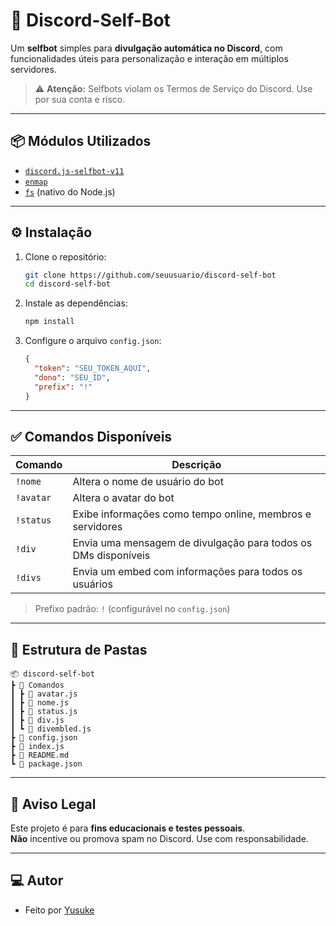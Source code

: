 # 🤖 Discord-Self-Bot

Um **selfbot** simples para **divulgação automática no Discord**, com funcionalidades úteis para personalização e interação em múltiplos servidores.

> ⚠️ **Atenção:** Selfbots violam os Termos de Serviço do Discord. Use por sua conta e risco.

---

## 📦 Módulos Utilizados

- [`discord.js-selfbot-v11`](https://www.npmjs.com/package/discord.js-selfbot-v11)
- [`enmap`](https://www.npmjs.com/package/enmap)
- [`fs`](https://nodejs.org/api/fs.html) (nativo do Node.js)

---

## ⚙️ Instalação

1. Clone o repositório:
   ```bash
   git clone https://github.com/seuusuario/discord-self-bot
   cd discord-self-bot
   ```

2. Instale as dependências:
   ```bash
   npm install
   ```

3. Configure o arquivo `config.json`:
   ```json
   {
     "token": "SEU_TOKEN_AQUI",
     "dono": "SEU_ID",
     "prefix": "!"
   }
   ```

---

## ✅ Comandos Disponíveis

| Comando     | Descrição                                                         |
|-------------|-------------------------------------------------------------------|
| `!nome`     | Altera o nome de usuário do bot                                   |
| `!avatar`   | Altera o avatar do bot                                            |
| `!status`   | Exibe informações como tempo online, membros e servidores         |
| `!div`      | Envia uma mensagem de divulgação para todos os DMs disponíveis    |
| `!divs`     | Envia um embed com informações para todos os usuários             |

> Prefixo padrão: `!` (configurável no `config.json`)

---

## 📂 Estrutura de Pastas

```
📦 discord-self-bot
┣ 📂 Comandos
┃ ┣ 📜 avatar.js
┃ ┣ 📜 nome.js
┃ ┣ 📜 status.js
┃ ┣ 📜 div.js
┃ ┗ 📜 divembled.js
┣ 📜 config.json
┣ 📜 index.js
┣ 📜 README.md
┗ 📜 package.json
```

---

## 🔐 Aviso Legal

Este projeto é para **fins educacionais e testes pessoais**.  
**Não** incentive ou promova spam no Discord. Use com responsabilidade.

---

## 💻 Autor

- Feito por [Yusuke](https://github.com/UserWhare)
